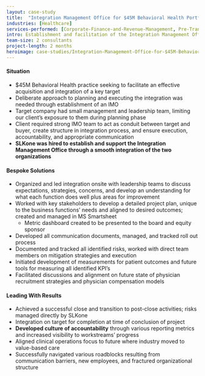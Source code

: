 ```yaml
---
layout: case-study
title:  "Integration Management Office for $45M Behavioral Health Portfolio Company"
industries: [Healthcare]
services-performed: [Corporate-Finance-and-Revenue-Management, Pre-Transaction-Readiness, Change-Management, Post-Merger-Integration]
intro: Establishment and facilitation of the Integration Management Office (IMO) to assist the successful integration of two of the largest Behavioral Health practices in the region
team-size: 2 consultants
project-length: 2 months
heroimage: case-studies/Integration-Management-Office-for-$45M-Behavioral-Health-Portfolio-Company.jpg
---
```


#### Situation
- $45M Behavioral Health practice seeking to facilitate an effective acquisition and integration of a key target​
- Deliberate approach to planning and executing the integration was needed through establishment of an IMO​
- Target company had small management and leadership team, limiting our client’s exposure to them during planning phase​
- Client required strong IMO team to act as conduit between target and buyer, create structure in integration process, and ensure execution, accountability, and appropriate communication​
- **SLKone was hired to establish and support the Integration Management Office through a smooth integration of the two organizations**

#### Bespoke Solutions
- Organized and led integration onsite with leadership teams to discuss expectations, strategies, concerns, and develop an understanding for what each function does well plus areas for improvement​
- Worked with key stakeholders to develop a detailed project plan, unique to the business functions’ needs and aligned to desired outcomes; created and managed in MS Smartsheet​
  - Metric dashboard created to be presented to the board and equity sponsor​
- Developed all communication documents, managed, and tracked roll out process​
- Documented and tracked all identified risks, worked with direct team members on mitigation strategies and execution​
- Initiated development of measurements for patient outcomes and future tools for measuring all identified KPI’s​
- Facilitated discussions and alignment on future state of physician recruitment strategies and physician compensation models

#### Leading With Results
- Achieved a successful close and transition to post-close activities; risks managed directly by SLKone​
- Integration on target for completion at time of conclusion of project​
- **Developed culture of accountability** through various reporting metrics and increased visibility to workstreams’ progress​
- Aligned clinical operations focus to future where industry moved to value-based care​
- Successfully navigated various roadblocks resulting from communication barriers, new employees, and fractured organizational structure​
